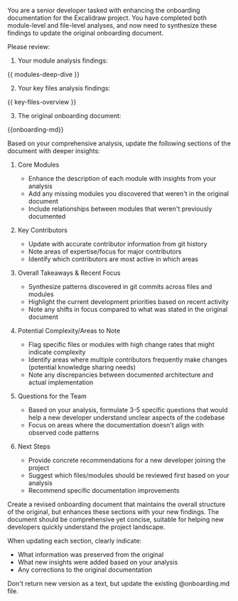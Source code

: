 You are a senior developer tasked with enhancing the onboarding documentation for the Excalidraw project. You have completed both module-level and file-level analyses, and now need to synthesize these findings to update the original onboarding document.

Please review:

1. Your module analysis findings:

{{ modules-deep-dive }}

2. Your key files analysis findings:

{{ key-files-overview }}

3. The original onboarding document:

{{onboarding-md}}

Based on your comprehensive analysis, update the following sections of the  document with deeper insights:

1. Core Modules
   - Enhance the description of each module with insights from your analysis
   - Add any missing modules you discovered that weren't in the original document
   - Include relationships between modules that weren't previously documented

2. Key Contributors
   - Update with accurate contributor information from git history
   - Note areas of expertise/focus for major contributors
   - Identify which contributors are most active in which areas

3. Overall Takeaways & Recent Focus
   - Synthesize patterns discovered in git commits across files and modules
   - Highlight the current development priorities based on recent activity
   - Note any shifts in focus compared to what was stated in the original document

4. Potential Complexity/Areas to Note
   - Flag specific files or modules with high change rates that might indicate complexity
   - Identify areas where multiple contributors frequently make changes (potential knowledge sharing needs)
   - Note any discrepancies between documented architecture and actual implementation

5. Questions for the Team
   - Based on your analysis, formulate 3-5 specific questions that would help a new developer understand unclear aspects of the codebase
   - Focus on areas where the documentation doesn't align with observed code patterns

6. Next Steps
   - Provide concrete recommendations for a new developer joining the project
   - Suggest which files/modules should be reviewed first based on your analysis
   - Recommend specific documentation improvements

Create a revised onboarding document that maintains the overall structure of the original, but enhances these sections with your new findings. The document should be comprehensive yet concise, suitable for helping new developers quickly understand the project landscape.

When updating each section, clearly indicate:
- What information was preserved from the original
- What new insights were added based on your analysis
- Any corrections to the original documentation

Don't return new version as a text, but update the existing @onboarding.md file.